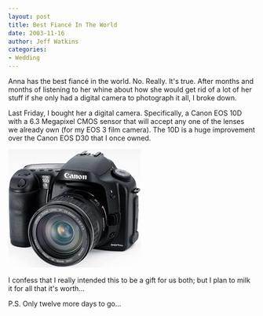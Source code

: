 ```yaml
---
layout: post
title: Best Fiancé In The World
date: 2003-11-16
author: Jeff Watkins
categories:
- Wedding
---
```


Anna has the best fianc&eacute; in the world. No. Really. It's true. After months and months of listening to her whine about how she would get rid of a lot of her stuff if she only had a digital camera to photograph it all, I broke down.

Last Friday, I bought her a digital camera. Specifically, a Canon EOS 10D with a 6.3 Megapixel CMOS sensor that will accept any one of the lenses we already own (for my EOS 3 film camera). The 10D is a huge improvement over the Canon EOS D30 that I once owned.

<img class="photo" src="/images/10D-CL1.jpg" alt="Canon 10D">

I confess that I really intended this to be a gift for us both; but I plan to milk it for all that it's worth...

P.S. Only twelve more days to go...